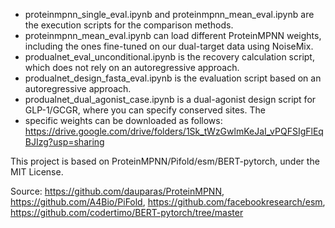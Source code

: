 - proteinmpnn_single_eval.ipynb and proteinmpnn_mean_eval.ipynb are the execution scripts for the comparison methods. 
- proteinmpnn_mean_eval.ipynb can load different ProteinMPNN weights, including the ones fine-tuned on our dual-target data using NoiseMix.
- produalnet_eval_unconditional.ipynb is the recovery calculation script, which does not rely on an autoregressive approach.
- produalnet_design_fasta_eval.ipynb is the evaluation script based on an autoregressive approach.
- produalnet_dual_agonist_case.ipynb is a dual-agonist design script for GLP-1/GCGR, where you can specify conserved sites. The
- specific weights can be downloaded as follows:
https://drive.google.com/drive/folders/1Sk_tWzGwlmKeJaI_vPQFSIgFlEqBJIzg?usp=sharing


This project is based on ProteinMPNN/Pifold/esm/BERT-pytorch, under the MIT License.

Source: https://github.com/dauparas/ProteinMPNN, https://github.com/A4Bio/PiFold, https://github.com/facebookresearch/esm, 
https://github.com/codertimo/BERT-pytorch/tree/master
